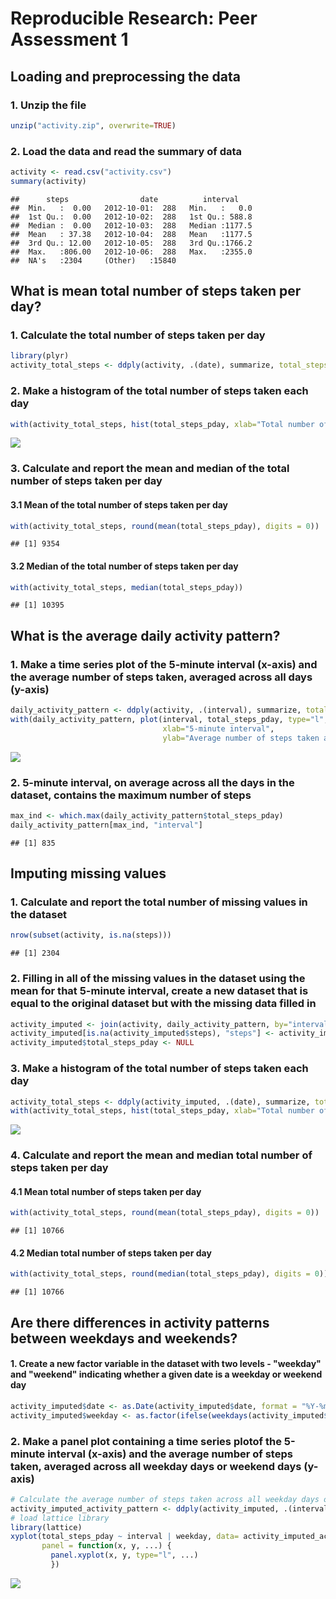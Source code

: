 # Reproducible Research: Peer Assessment 1


## Loading and preprocessing the data  
### 1. Unzip the file  

```r
unzip("activity.zip", overwrite=TRUE)
```

### 2. Load the data and read the summary of data  

```r
activity <- read.csv("activity.csv")
summary(activity)
```

```
##      steps                date          interval     
##  Min.   :  0.00   2012-10-01:  288   Min.   :   0.0  
##  1st Qu.:  0.00   2012-10-02:  288   1st Qu.: 588.8  
##  Median :  0.00   2012-10-03:  288   Median :1177.5  
##  Mean   : 37.38   2012-10-04:  288   Mean   :1177.5  
##  3rd Qu.: 12.00   2012-10-05:  288   3rd Qu.:1766.2  
##  Max.   :806.00   2012-10-06:  288   Max.   :2355.0  
##  NA's   :2304     (Other)   :15840
```

## What is mean total number of steps taken per day?  
### 1. Calculate the total number of steps taken per day  

```r
library(plyr)
activity_total_steps <- ddply(activity, .(date), summarize, total_steps_pday = sum(steps, na.rm=TRUE))
```

### 2. Make a histogram of the total number of steps taken each day  

```r
with(activity_total_steps, hist(total_steps_pday, xlab="Total number of steps per day", breaks=8, col="red"))
```

![](PA1_template_files/figure-html/unnamed-chunk-4-1.png) 

### 3. Calculate and report the mean and median of the total number of steps taken per day  
#### 3.1 Mean of the total number of steps taken per day  

```r
with(activity_total_steps, round(mean(total_steps_pday), digits = 0))
```

```
## [1] 9354
```

#### 3.2 Median of the total number of steps taken per day  

```r
with(activity_total_steps, median(total_steps_pday))
```

```
## [1] 10395
```

## What is the average daily activity pattern?  
### 1. Make a time series plot of the 5-minute interval (x-axis) and the average number of steps taken, averaged across all days (y-axis)  

```r
daily_activity_pattern <- ddply(activity, .(interval), summarize, total_steps_pday = mean(steps, na.rm=TRUE))
with(daily_activity_pattern, plot(interval, total_steps_pday, type="l",  
                                  xlab="5-minute interval", 
                                  ylab="Average number of steps taken across all days"))
```

![](PA1_template_files/figure-html/unnamed-chunk-7-1.png) 

### 2. 5-minute interval, on average across all the days in the dataset, contains the maximum number of steps  

```r
max_ind <- which.max(daily_activity_pattern$total_steps_pday)
daily_activity_pattern[max_ind, "interval"]
```

```
## [1] 835
```

## Imputing missing values  
### 1. Calculate and report the total number of missing values in the dataset  

```r
nrow(subset(activity, is.na(steps)))
```

```
## [1] 2304
```

### 2. Filling in all of the missing values in the dataset using **the mean for that 5-minute interval**, create a new dataset that is equal to the original dataset but with the missing data filled in  

```r
activity_imputed <- join(activity, daily_activity_pattern, by="interval")
activity_imputed[is.na(activity_imputed$steps), "steps"] <- activity_imputed[is.na(activity_imputed$steps), "total_steps_pday"]
activity_imputed$total_steps_pday <- NULL
```

### 3. Make a histogram of the total number of steps taken each day  

```r
activity_total_steps <- ddply(activity_imputed, .(date), summarize, total_steps_pday = sum(steps, na.rm=TRUE))
with(activity_total_steps, hist(total_steps_pday, xlab="Total number of steps per day", breaks=8, col="red"))
```

![](PA1_template_files/figure-html/unnamed-chunk-11-1.png) 

### 4. Calculate and report the **mean** and **median** total number of steps taken per day  
#### 4.1 **Mean**  total number of steps taken per day  

```r
with(activity_total_steps, round(mean(total_steps_pday), digits = 0))
```

```
## [1] 10766
```

#### 4.2 **Median** total number of steps taken per day  

```r
with(activity_total_steps, round(median(total_steps_pday), digits = 0))
```

```
## [1] 10766
```

## Are there differences in activity patterns between weekdays and weekends?  
#### 1. Create a new factor variable in the dataset with two levels - "weekday" and "weekend" indicating whether a given date is a weekday or weekend day  

```r
activity_imputed$date <- as.Date(activity_imputed$date, format = "%Y-%m-%d")
activity_imputed$weekday <- as.factor(ifelse(weekdays(activity_imputed$date) %in% c("Saturday", "Sunday"), "weekend", "weekday"))
```

### 2. Make a panel plot containing a time series plotof the 5-minute interval (x-axis) and the average number of steps taken, averaged across all weekday days or weekend days (y-axis)  

```r
# Calculate the average number of steps taken across all weekday days or weekend days
activity_imputed_activity_pattern <- ddply(activity_imputed, .(interval, weekday), summarize, total_steps_pday = mean(steps, na.rm=TRUE))
# load lattice library
library(lattice)
xyplot(total_steps_pday ~ interval | weekday, data= activity_imputed_activity_pattern, layout = c(1, 2), ylab = "Number of steps", 
       panel = function(x, y, ...) {
         panel.xyplot(x, y, type="l", ...)
         })
```

![](PA1_template_files/figure-html/unnamed-chunk-15-1.png) 
